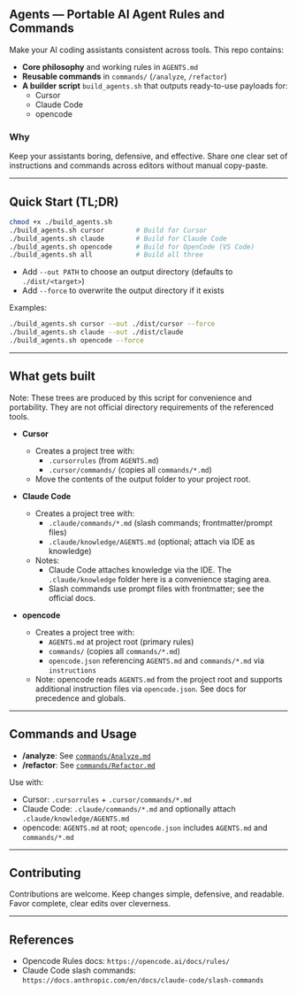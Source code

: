 ## Agents — Portable AI Agent Rules and Commands

Make your AI coding assistants consistent across tools. This repo contains:

- **Core philosophy** and working rules in `AGENTS.md`
- **Reusable commands** in `commands/` (`/analyze`, `/refactor`)
- **A builder script** `build_agents.sh` that outputs ready-to-use payloads for:
  - Cursor
  - Claude Code
  - opencode

### Why

Keep your assistants boring, defensive, and effective. Share one clear set of instructions and commands across editors without manual copy-paste.

---

## Quick Start (TL;DR)

```bash
chmod +x ./build_agents.sh
./build_agents.sh cursor        # Build for Cursor
./build_agents.sh claude        # Build for Claude Code
./build_agents.sh opencode      # Build for OpenCode (VS Code)
./build_agents.sh all           # Build all three
```

- Add `--out PATH` to choose an output directory (defaults to `./dist/<target>`)
- Add `--force` to overwrite the output directory if it exists

Examples:

```bash
./build_agents.sh cursor --out ./dist/cursor --force
./build_agents.sh claude --out ./dist/claude
./build_agents.sh opencode --force
```

---

## What gets built

Note: These trees are produced by this script for convenience and portability. They are not official directory requirements of the referenced tools.

- **Cursor**
  - Creates a project tree with:
    - `.cursorrules` (from `AGENTS.md`)
    - `.cursor/commands/` (copies all `commands/*.md`)
  - Move the contents of the output folder to your project root.

- **Claude Code**
  - Creates a project tree with:
    - `.claude/commands/*.md` (slash commands; frontmatter/prompt files)
    - `.claude/knowledge/AGENTS.md` (optional; attach via IDE as knowledge)
  - Notes:
    - Claude Code attaches knowledge via the IDE. The `.claude/knowledge` folder here is a convenience staging area.
    - Slash commands use prompt files with frontmatter; see the official docs.

- **opencode**
  - Creates a project tree with:
    - `AGENTS.md` at project root (primary rules)
    - `commands/` (copies all `commands/*.md`)
    - `opencode.json` referencing `AGENTS.md` and `commands/*.md` via `instructions`
  - Note: opencode reads `AGENTS.md` from the project root and supports additional instruction files via `opencode.json`. See docs for precedence and globals.

---

## Commands and Usage

- **/analyze**: See [`commands/Analyze.md`](commands/Analyze.md)
- **/refactor**: See [`commands/Refactor.md`](commands/Refactor.md)

Use with:

- Cursor: `.cursorrules` + `.cursor/commands/*.md`
- Claude Code: `.claude/commands/*.md` and optionally attach `.claude/knowledge/AGENTS.md`
- opencode: `AGENTS.md` at root; `opencode.json` includes `AGENTS.md` and `commands/*.md`

---

## Contributing

Contributions are welcome. Keep changes simple, defensive, and readable. Favor complete, clear edits over cleverness.

---

## References

- Opencode Rules docs: `https://opencode.ai/docs/rules/`
- Claude Code slash commands: `https://docs.anthropic.com/en/docs/claude-code/slash-commands`


